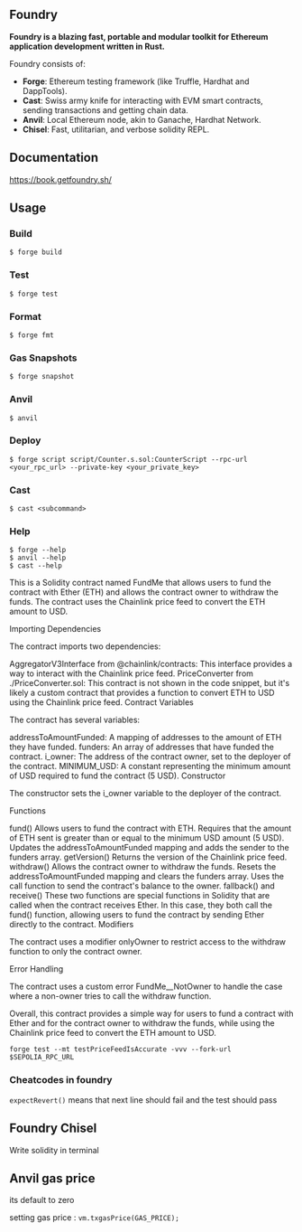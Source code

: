 ## Foundry

**Foundry is a blazing fast, portable and modular toolkit for Ethereum application development written in Rust.**

Foundry consists of:

- **Forge**: Ethereum testing framework (like Truffle, Hardhat and DappTools).
- **Cast**: Swiss army knife for interacting with EVM smart contracts, sending transactions and getting chain data.
- **Anvil**: Local Ethereum node, akin to Ganache, Hardhat Network.
- **Chisel**: Fast, utilitarian, and verbose solidity REPL.

## Documentation

https://book.getfoundry.sh/

## Usage

### Build

```shell
$ forge build
```

### Test

```shell
$ forge test
```

### Format

```shell
$ forge fmt
```

### Gas Snapshots

```shell
$ forge snapshot
```

### Anvil

```shell
$ anvil
```

### Deploy

```shell
$ forge script script/Counter.s.sol:CounterScript --rpc-url <your_rpc_url> --private-key <your_private_key>
```

### Cast

```shell
$ cast <subcommand>
```

### Help

```shell
$ forge --help
$ anvil --help
$ cast --help
```

This is a Solidity contract named FundMe that allows users to fund the contract with Ether (ETH) and allows the contract owner to withdraw the funds. The contract uses the Chainlink price feed to convert the ETH amount to USD.

Importing Dependencies

The contract imports two dependencies:

AggregatorV3Interface from @chainlink/contracts: This interface provides a way to interact with the Chainlink price feed.
PriceConverter from ./PriceConverter.sol: This contract is not shown in the code snippet, but it's likely a custom contract that provides a function to convert ETH to USD using the Chainlink price feed.
Contract Variables

The contract has several variables:

addressToAmountFunded: A mapping of addresses to the amount of ETH they have funded.
funders: An array of addresses that have funded the contract.
i_owner: The address of the contract owner, set to the deployer of the contract.
MINIMUM_USD: A constant representing the minimum amount of USD required to fund the contract (5 USD).
Constructor

The constructor sets the i_owner variable to the deployer of the contract.

Functions

fund()
Allows users to fund the contract with ETH.
Requires that the amount of ETH sent is greater than or equal to the minimum USD amount (5 USD).
Updates the addressToAmountFunded mapping and adds the sender to the funders array.
getVersion()
Returns the version of the Chainlink price feed.
withdraw()
Allows the contract owner to withdraw the funds.
Resets the addressToAmountFunded mapping and clears the funders array.
Uses the call function to send the contract's balance to the owner.
fallback() and receive()
These two functions are special functions in Solidity that are called when the contract receives Ether.
In this case, they both call the fund() function, allowing users to fund the contract by sending Ether directly to the contract.
Modifiers

The contract uses a modifier onlyOwner to restrict access to the withdraw function to only the contract owner.

Error Handling

The contract uses a custom error FundMe\_\_NotOwner to handle the case where a non-owner tries to call the withdraw function.

Overall, this contract provides a simple way for users to fund a contract with Ether and for the contract owner to withdraw the funds, while using the Chainlink price feed to convert the ETH amount to USD.

`forge test --mt testPriceFeedIsAccurate -vvv --fork-url $SEPOLIA_RPC_URL`

### Cheatcodes in foundry 

`expectRevert()` means that next line should fail and the test should pass

## Foundry Chisel

Write solidity in terminal

## Anvil gas price

its default to zero

setting gas price : `vm.txgasPrice(GAS_PRICE);`